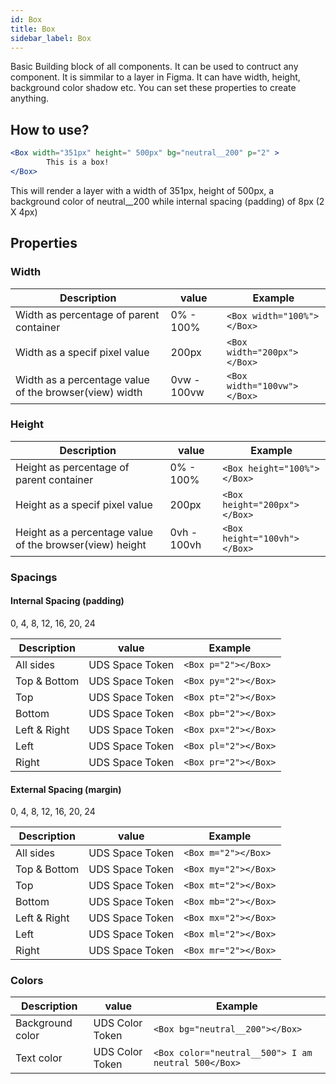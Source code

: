 ```yaml
---
id: Box
title: Box
sidebar_label: Box
---
```

Basic Building block of all components. It can be used to contruct any component.
It is simmilar to a layer in Figma. It can have width, height, background color shadow etc. You can set these properties to create anything.


## How to use?

```jsx {1}
<Box width="351px" height=" 500px" bg="neutral__200" p="2" >
        This is a box!
</Box>
```
This will render a layer with a width of 351px, height of 500px, a background color of neutral__200 while internal spacing (padding) of 8px (2 X 4px)

## Properties



### Width


| Description                    | value | Example|
|--------------------------------|-------|--------|
| Width as percentage of parent container | 0% - 100%  | ```<Box width="100%"></Box>```|
| Width as a specif pixel value | 200px | ```<Box width="200px"></Box>```|
| Width as a percentage value of the browser(view) width | 0vw - 100vw  | ```<Box width="100vw"></Box>```|

### Height

| Description                    | value | Example|
|--------------------------------|-------|--------|
| Height as percentage of parent container | 0% - 100%  | ```<Box height="100%"></Box>```|
| Height as a specif pixel value | 200px | ```<Box height="200px"></Box>```|
| Height as a percentage value of the browser(view) height | 0vh - 100vh  | ```<Box height="100vh"></Box>```|



### Spacings

#### Internal Spacing (padding)
0, 4, 8, 12, 16, 20, 24

| Description                    | value | Example|
|--------------------------------|-------|--------|
| All sides  | UDS Space Token  | ```<Box p="2"></Box>```|
| Top & Bottom  | UDS Space Token  | ```<Box py="2"></Box>```|
| Top  | UDS Space Token  | ```<Box pt="2"></Box>```|
| Bottom  | UDS Space Token  | ```<Box pb="2"></Box>```|
| Left & Right  | UDS Space Token  | ```<Box px="2"></Box>```|
| Left  | UDS Space Token | ```<Box pl="2"></Box>```|
| Right  | UDS Space Token  | ```<Box pr="2"></Box>```|

#### External Spacing (margin)
0, 4, 8, 12, 16, 20, 24

| Description                    | value | Example|
|--------------------------------|-------|--------|
| All sides  |UDS Space Token  | ```<Box m="2"></Box>```|
| Top & Bottom  | UDS Space Token  | ```<Box my="2"></Box>```|
| Top  | UDS Space Token  | ```<Box mt="2"></Box>```|
| Bottom  | UDS Space Token  | ```<Box mb="2"></Box>```|
| Left & Right  | UDS Space Token  | ```<Box mx="2"></Box>```|
| Left  | UDS Space Token  | ```<Box ml="2"></Box>```|
| Right  | UDS Space Token  | ```<Box mr="2"></Box>```|



### Colors


| Description                    | value | Example|
|--------------------------------|-------|--------|
| Background color| UDS Color Token  | ```<Box bg="neutral__200"></Box>```|
| Text color  | UDS Color Token|```<Box color="neutral__500"> I am neutral 500</Box>```|







